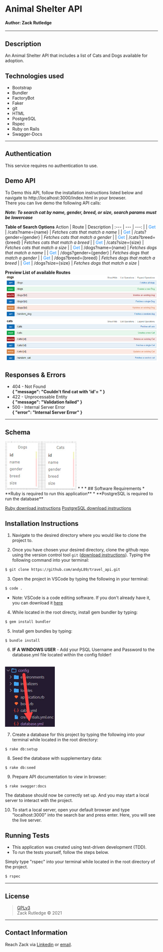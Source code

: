 # Animal Shelter API
#### **Author: Zack Rutledge**
* * *

## Description

An Animal Shelter API that includes a list of Cats and Dogs available for adoption.

## Technologies used

* Bootstrap
* Bundler
* FactoryBot
* Faker
* git
* HTML
* PostgreSQL
* Rspec
* Ruby on Rails
* Swagger-Docs

* * *

## Authentication

This service requires no authentication to use.

## Demo API

To Demo this API, follow the installation instructions listed below and navigate to http://localhost:3000/index.html in your browser. \
There you can live demo the following API calls:

**_Note: To search cat by name, gender, breed, or size, search params must be lowercase_**

**Table of Search Options**
 Action |  Route | Description
| :--- | --- | ---: |
| <span style="color:dodgerblue">Get</span> | /cats?name={name} | _Fetches cats that match a name_ |
| <span style="color:dodgerblue">Get</span> | /cats?gender={gender} | _Fetches cats that match a gender_ |
| <span style="color:dodgerblue">Get</span> | /cats?breed={breed} | _Fetches cats that match a breed_ |
| <span style="color:dodgerblue">Get</span> | /cats?size={size} | _Fetches cats that match a size_ |
| <span style="color:dodgerblue">Get</span> | /dogs?name={name} | _Fetches dogs that match a name_ |
| <span style="color:dodgerblue">Get</span> | /dogs?gender={gender} | _Fetches dogs that match a gender_ |
| <span style="color:dodgerblue">Get</span> | /dogs?breed={breed} | _Fetches dogs that match a breed_ |
| <span style="color:dodgerblue">Get</span> | /dogs?size={size} | _Fetches dogs that match a size_ |

**Preview List of available Routes**<br>
<img src="./public/images/API_routes.jpg" alt="Image of routes.">

## Responses & Errors

* 404 - Not Found \
  **{ "message": "Couldn't find cat with 'id'=  " }**
* 422 - Unprocessable Entity \
  **{ "message": "Validation failed" }**
* 500 - Internal Server Error \
  **{ "error": "Internal Server Error" }**

* * *
## Schema

<img src="./public/images/api-schema.jpg" alt="Image of schema.">
* * *
## Software Requirements
* **Ruby is required to run this application**
* **PostgreSQL is required to run the database**

  <a href="https://www.learnhowtoprogram.com/ruby-and-rails/getting-started-with-ruby/installing-ruby">Ruby download instructions</a>
  <a href="https://www.learnhowtoprogram.com/ruby-and-rails/getting-started-with-ruby/installing-postgres">PostgreSQL download instructions</a>

## Installation Instructions
1. Navigate to the desired directory where you would like to clone the project to.

2. Once you have chosen your desired directory, clone the github repo using the version control tool `git` (<a href="https://www.learnhowtoprogram.com/introduction-to-programming/getting-started-with-intro-to-programming/git-and-github">download instructions</a>). Typing the following command into your terminal:
```bash
$ git clone https://github.com/andyL89/travel_api.git
```
3. Open the project in VSCode by typing the following in your terminal:

``` bash
$ code .
```
* Note: VSCode is a code editing software. If you don't already have it, you can download it <a href="https://code.visualstudio.com/">here</a>

4. While located in the root directy, install gem bundler by typing:

``` bash
$ gem install bundler
```

5. Install gem bundles by typing:

``` bash
$ bundle install
```

6. **IF A WINDOWS USER** - Add your PSQL Username and Password to the database.yml file located within the config folder!
<br>
<img src="./public/images/config_db.jpg" alt="Image of folder and file location.">

7. Create a database for this project by typing the following into your terminal while located in the root directory:
```
$ rake db:setup
```

8. Seed the database with supplementary data:
```
$ rake db:seed
```

9. Prepare API documentation to view in browser:
```
$ rake swagger:docs
```

The database should now be correctly set up. And you may start a local server to interact with the project.

10. To start a local server, open your default browser and type "localhost:3000" into the search bar and press enter. Here, you will see the live server.

## Running Tests
* This application was created using test-driven development (TDD).
* To run the tests yourself, follow the steps below.

Simply type "rspec" into your terminal while located in the root directory of the project.
``` bash
$ rspec
```
* * *

## License
> [GPLv3](https://choosealicense.com/licenses/gpl-3.0/)\
> Zack Rutledge &copy; 2021

* * *

## Contact Information

Reach Zack via <a href="https://www.linkedin.com/in/zack-rutledge762/" target="_blank">Linkedin</a> or <a href="thorgrim88@gmail.com" target="_blank">email</a></li>.